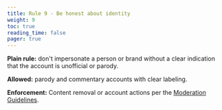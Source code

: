 ```yaml
---
title: Rule 9 - Be honest about identity
weight: 9
toc: true
reading_time: false
pager: true
---
```


**Plain rule:** don't impersonate a person or brand without a clear indication that the account is unofficial or parody.

**Allowed:** parody and commentary accounts with clear labeling.

**Enforcement:** Content removal or account actions per the [Moderation Guidelines](/docs/policies/moderation-guidelines/).

